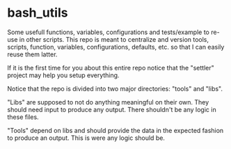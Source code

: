 # bash_utils

Some usefull functions, variables, configurations and tests/example to re-use in other scripts.
This repo is meant to centralize and version tools, scripts, function, variables, configurations, defaults, etc. so that I can easily reuse them latter.

If it is the first time for you about this entire repo notice that the "settler" project may help you setup everything.


Notice that the repo is divided into two major directories: "tools" and "libs".

"Libs" are supposed to not do anything meaningful on their own. They should need input to produce any output. There shouldn't be any logic in these files. 

"Tools" depend on libs and should provide the data in the expected fashion to produce an output. This is were any logic should be.